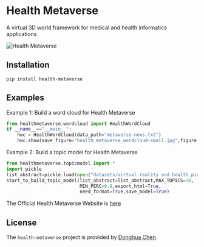 # Health Metaverse

A virtual 3D world framework for medical and health informatics applications

![Health Metaverse](https://health-metaverse.github.io/word_clouds/health_metaverse_wordcloud.jpg)

## Installation
```pip
pip install health-metaverse
```

## Examples

Example 1: Build a word cloud for Health Metaverse
```python
from healthmetaverse.wordcloud import HealthWordCloud
if __name__=="__main__":
    hwc = HealthWordCloud(data_path="metaverse-news.txt")
    hwc.show(save_figure="health_metaverse_wordcloud-small.jpg",figure_dpi=300)
```

Example 2: Build a topic model for Health Metaverse
```python
from healthmetaverse.topicmodel import *
import pickle
list_abstract=pickle.load(open("datasets/virtual reality and health.pickle","rb"))
start_to_build_topic_model(list_abstract=list_abstract,MAX_TOPICS=10,
                           MIN_PERC=0.8,export_html=True,
                           need_format=True,save_model=True)
```

The Official Health Metaverse Website is [here](https://health-metaverse.github.io/)

## License
The `health-metaverse` project is provided by [Donghua Chen](https://github.com/dhchenx). 

